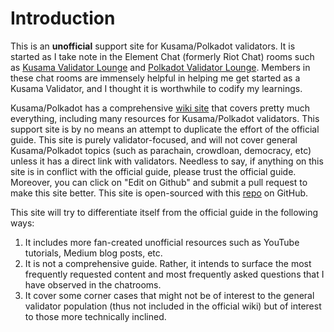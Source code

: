# Introduction



This is an **unofficial** support site for Kusama/Polkadot validators. It is started as I take note in the Element Chat \(formerly Riot Chat\) rooms such as [Kusama Validator Lounge](https://matrix.to/#/#KusamaValidatorLounge:polkadot.builders) and [Polkadot Validator Lounge](https://matrix.to/#/#polkadotvalidatorlounge:web3.foundation). Members in these chat rooms are immensely helpful in helping me get started as a Kusama Validator, and I thought it is worthwhile to codify my learnings.

Kusama/Polkadot has a comprehensive [wiki site](https://wiki.polkadot.network/docs/en/getting-started) that covers pretty much everything, including many resources for Kusama/Polkadot validators. This support site is by no means an attempt to duplicate the effort of the official guide. This site is purely validator-focused, and will not cover general Kusama/Polkadot topics \(such as parachain, crowdloan, democracy, etc\) unless it has a direct link with validators. Needless to say, if anything on this site is in conflict with the official guide, please trust the official guide. Moreover, you can click on "Edit on Github" and submit a pull request to make this site better. This site is open-sourced with this [repo](https://github.com/polkachu/validator-resources) on GitHub.  

This site will try to differentiate itself from the official guide in the following ways:

1. It includes more fan-created unofficial resources such as YouTube tutorials, Medium blog posts, etc.
2. It is not a comprehensive guide. Rather, it intends to surface the most frequently requested content and most frequently asked questions that I have observed in the chatrooms. 
3. It cover some corner cases that might not be of interest to the general validator population \(thus not included in the official wiki\) but of interest to those more technically inclined. 





